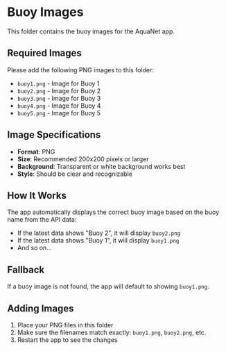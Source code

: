 # Buoy Images

This folder contains the buoy images for the AquaNet app.

## Required Images

Please add the following PNG images to this folder:

- `buoy1.png` - Image for Buoy 1
- `buoy2.png` - Image for Buoy 2  
- `buoy3.png` - Image for Buoy 3
- `buoy4.png` - Image for Buoy 4
- `buoy5.png` - Image for Buoy 5

## Image Specifications

- **Format**: PNG
- **Size**: Recommended 200x200 pixels or larger
- **Background**: Transparent or white background works best
- **Style**: Should be clear and recognizable

## How It Works

The app automatically displays the correct buoy image based on the buoy name from the API data:
- If the latest data shows "Buoy 2", it will display `buoy2.png`
- If the latest data shows "Buoy 1", it will display `buoy1.png`
- And so on...

## Fallback

If a buoy image is not found, the app will default to showing `buoy1.png`.

## Adding Images

1. Place your PNG files in this folder
2. Make sure the filenames match exactly: `buoy1.png`, `buoy2.png`, etc.
3. Restart the app to see the changes
